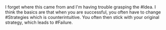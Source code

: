 I forget where this came from and I'm having trouble grasping the #Idea. I think the basics are that when you are successful, you often have to change #Strategies which is counterintuitive. You often then stick with your original strategy, which leads to #Failure. 
